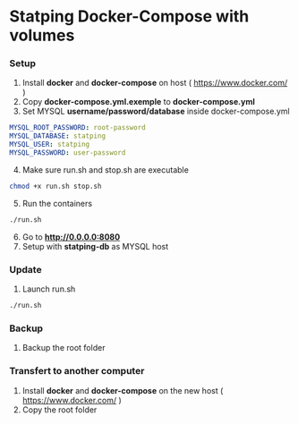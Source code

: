 Statping Docker-Compose with volumes
=====

### Setup

1. Install **docker** and **docker-compose** on host ( https://www.docker.com/ )
2. Copy **docker-compose.yml.exemple** to **docker-compose.yml**
3. Set MYSQL **username/password/database** inside docker-compose.yml
```yaml
MYSQL_ROOT_PASSWORD: root-password
MYSQL_DATABASE: statping
MYSQL_USER: statping
MYSQL_PASSWORD: user-password
```
4. Make sure run.sh and stop.sh are executable
```bash
chmod +x run.sh stop.sh
```
5. Run the containers
```bash
./run.sh
```
6. Go to **http://0.0.0.0:8080**
7. Setup with **statping-db** as MYSQL host

### Update

1. Launch run.sh
```bash
./run.sh
```

### Backup

1. Backup the root folder

### Transfert to another computer

1. Install **docker** and **docker-compose** on the new host ( https://www.docker.com/ )
2. Copy the root folder